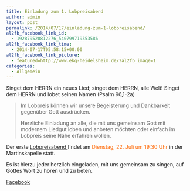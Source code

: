 ```yaml
---
title: Einladung zum 1. Lobpreisabend
author: admin
layout: post
permalink: /2014/07/17/einladung-zum-1-lobpreisabend/
al2fb_facebook_link_id:
  - 192879520812276_540799719353586
al2fb_facebook_link_time:
  - 2014-07-17T05:58:15+00:00
al2fb_facebook_link_picture:
  - featured=http://www.ekg-heidelsheim.de/?al2fb_image=1
categories:
  - Allgemein
---
```

Singet dem HERRN ein neues Lied; singet dem HERRN, alle Welt! Singet dem HERRN und lobet seinen Namen <span style="white-space: nowrap;">(Psalm 96,1-2a)</span>

> Im Lobpreis können wir unsere Begeisterung und Dankbarkeit gegenüber Gott ausdrücken.
> 
> Herzliche Einladung an alle, die mit uns gemeinsam Gott mit modernem Liedgut loben und anbeten möchten oder einfach im Lobpreis seine Nähe erfahren wollen.

Der erste [Lobpreisabend ][1]findet am <span style="color: #ff6600;">Dienstag, 22. Juli um 19:30 Uhr </span>in der Martinskapelle statt.

Es ist hierzu jeder herzlich eingeladen, mit uns gemeinsam zu singen, auf Gottes Wort zu hören und zu beten.

<div class="al2fb_anchor">
  <a href="http://www.facebook.com/permalink.php?story_fbid=540799719353586&id=192879520812276" target="_blank">Facebook</div></a>

 [1]: http://www.ekg-heidelsheim.de/lobpreisabend/ "Lobpreisabend"